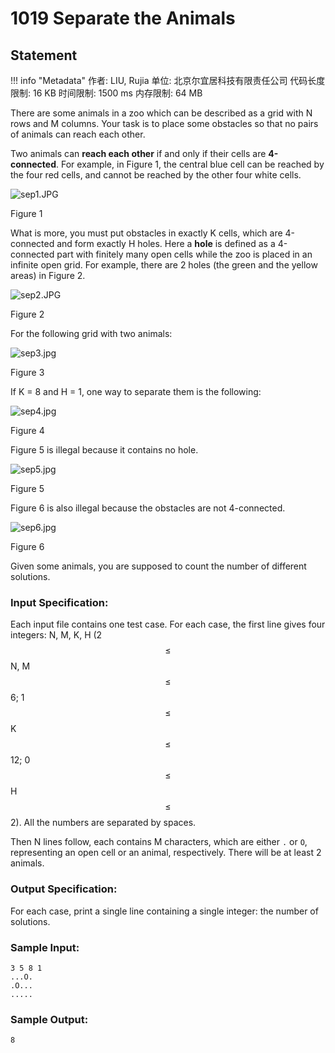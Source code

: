
# 1019 Separate the Animals

## Statement

!!! info "Metadata"
    作者: LIU, Rujia
    单位: 北京尔宜居科技有限责任公司
    代码长度限制: 16 KB
    时间限制: 1500 ms
    内存限制: 64 MB

There are some animals in a zoo which can be described as a grid with N rows and M columns. Your task is to place some obstacles so that no pairs of animals can reach each other.

Two animals can **reach each other** if and only if their cells are **4-connected**. For example, in Figure 1, the central blue cell can be reached by the four red cells, and cannot be reached by the other four white cells.


![sep1.JPG](~/0eba9ce1-1391-424e-ab2c-2e67cea8a90c.JPG)

Figure 1

What is more, you must put obstacles in exactly K cells, which are 4-connected and form exactly H holes. Here a **hole** is defined as a 4-connected part with finitely many open cells while the zoo is placed in an infinite open grid. For example, there are 2 holes (the green and the yellow areas) in Figure 2.


![sep2.JPG](~/be0f6b32-a181-4ee7-8410-0899291ce154.JPG)

Figure 2

For the following grid with two animals:


![sep3.jpg](~/5265c6d9-1a9a-4ab1-8eb8-f880f8add579.jpg)

Figure 3

If K = 8 and H = 1, one way to separate them is the following:


![sep4.jpg](~/0c3939f3-ba1e-46cd-a677-a9e122fd7202.jpg)

Figure 4

Figure 5 is illegal because it contains no hole.


![sep5.jpg](~/5dbbae27-6155-480a-a7b9-48007deb653c.jpg)

Figure 5

Figure 6 is also illegal because the obstacles are not 4-connected.


![sep6.jpg](~/927e59e8-4c19-4d77-8bc4-df2486228b50.jpg)

Figure 6

Given some animals, you are supposed to count the number of different solutions.

### Input Specification:

Each input file contains one test case. For each case, the first line gives four integers: N, M, K, H (2 $$\le$$ N, M $$\le$$ 6; 1 $$\le$$ K $$\le$$ 12; 0 $$\le$$ H $$\le$$ 2). All the numbers are separated by spaces.

Then N lines follow, each contains M characters, which are either `.` or `O`, representing an open cell or an animal, respectively. There will be at least 2 animals.

### Output Specification:

For each case, print a single line containing a single integer: the number of solutions.

### Sample Input:
```plaintext
3 5 8 1
...O.
.O...
.....
```

### Sample Output:
```plaintext
8
```



